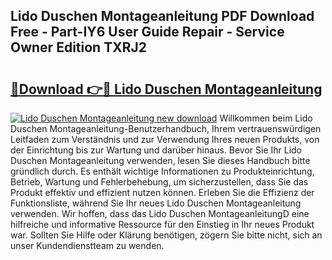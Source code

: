 ## Lido Duschen Montageanleitung PDF Download Free - Part-IY6 User Guide Repair - Service Owner Edition TXRJ2

# <h2><a href="http://df6bni.blite.top/?on=Lido+Duschen+Montageanleitung">🔗Download 👉🔴 Lido Duschen Montageanleitung</a></h2>

[![Lido Duschen Montageanleitung new download](https://i.imgur.com/lujVjoI.png)](http://df6bni.blite.top/?on=Lido+Duschen+Montageanleitung)
Willkommen beim Lido Duschen Montageanleitung-Benutzerhandbuch, Ihrem vertrauenswürdigen Leitfaden zum Verständnis und zur Verwendung Ihres neuen Produkts, von der Einrichtung bis zur Wartung und darüber hinaus. Bevor Sie Ihr Lido Duschen Montageanleitung verwenden, lesen Sie dieses Handbuch bitte gründlich durch. Es enthält wichtige Informationen zu Produkteinrichtung, Betrieb, Wartung und Fehlerbehebung, um sicherzustellen, dass Sie das Produkt effektiv und effizient nutzen können. Erleben Sie die Effizienz der Funktionsliste, während Sie Ihr neues Lido Duschen Montageanleitung verwenden. Wir hoffen, dass das Lido Duschen MontageanleitungD eine hilfreiche und informative Ressource für den Einstieg in Ihr neues Produkt war. Sollten Sie Hilfe oder Klärung benötigen, zögern Sie bitte nicht, sich an unser Kundendienstteam zu wenden.
